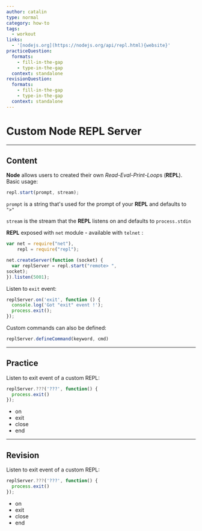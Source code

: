 ```yaml
---
author: catalin
type: normal
category: how-to
tags:
  - workout
links:
  - '[nodejs.org](https://nodejs.org/api/repl.html){website}'
practiceQuestion:
  formats:
    - fill-in-the-gap
    - type-in-the-gap
  context: standalone
revisionQuestion:
  formats:
    - fill-in-the-gap
    - type-in-the-gap
  context: standalone
---
```


# Custom Node REPL Server


---

## Content

**Node** allows users to created their own *Read-Eval-Print-Loop*s (**REPL**).
Basic usage:

```javascript
repl.start(prompt, stream);

```

`prompt` is a string that's used for the prompt of your **REPL** and defaults to `">"`

`stream` is the stream that the **REPL** listens on and defaults to `process.stdin`

**REPL** exposed with `net` module - available with `telnet` :

```javascript
var net = require("net"),
    repl = require("repl");

net.createServer(function (socket) {
  var replServer = repl.start("remote> ",
socket);  
}).listen(5001);
```

Listen to `exit` event:

```javascript
replServer.on('exit', function () {
  console.log('Got "exit" event !');
  process.exit();
});
```

Custom commands can also be defined:

```javascript
replServer.defineCommand(keyword, cmd)
```


---

## Practice

Listen to exit event of a custom REPL:

```javascript
replServer.???('???', function() {
  process.exit()
});

```

- on
- exit
- close
- end


---

## Revision

Listen to exit event of a custom REPL:

```javascript
replServer.???('???', function() {
  process.exit()
});

```

- on
- exit
- close
- end
